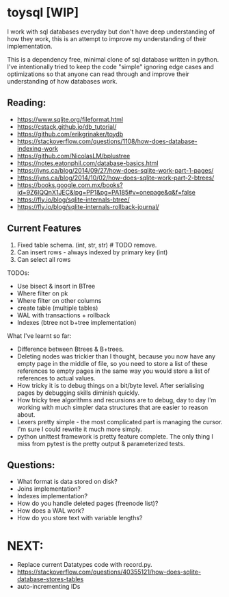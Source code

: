 # toysql [WIP]

I work with sql databases everyday but don't have deep understanding of how they work, this is an attempt to improve my understanding of their implementation. 

This is a dependency free, minimal clone of sql database written in python. I've intentionally tried to keep the code "simple" ignoring edge cases and optimizations so that anyone can read through and improve their understanding of how databases work.

## Reading:

- https://www.sqlite.org/fileformat.html
- https://cstack.github.io/db_tutorial/
- https://github.com/erikgrinaker/toydb
- https://stackoverflow.com/questions/1108/how-does-database-indexing-work
- https://github.com/NicolasLM/bplustree
- https://notes.eatonphil.com/database-basics.html
- https://jvns.ca/blog/2014/09/27/how-does-sqlite-work-part-1-pages/
- https://jvns.ca/blog/2014/10/02/how-does-sqlite-work-part-2-btrees/
- https://books.google.com.mx/books?id=9Z6IQQnX1JEC&lpg=PP1&pg=PA185#v=onepage&q&f=false
- https://fly.io/blog/sqlite-internals-btree/
- https://fly.io/blog/sqlite-internals-rollback-journal/

## Current Features

1. Fixed table schema. (int, str, str) # TODO remove.
2. Can insert rows - always indexed by primary key (int)
3. Can select all rows

TODOs:

- Use bisect & insort in BTree 
- Where filter on pk
- Where filter on other columns
- create table (multiple tables)
- WAL with transactions + rollback
- Indexes (btree not b+tree implementation)

What I've learnt so far:

- Difference between Btrees & B+trees.
- Deleting nodes was trickier than I thought, because you now have any empty page in the middle of file, so you need to store a list of these references to empty pages in the same way you would store a list of references to actual values. 
- How tricky it is to debug things on a bit/byte level. After serialising pages by debugging skills diminish quickly.
- How tricky tree algorithms and recursions are to debug, day to day I'm working with much simpler data structures that are easier to reason about.
- Lexers pretty simple - the most complicated part is managing the cursor. I'm sure I could rewrite it much more simply.
- python unittest framework is pretty feature complete. The only thing I miss from pytest is the pretty output & parameterized tests.

## Questions:

* What format is data stored on disk?
* Joins implementation?
* Indexes implementation?
* How do you handle deleted pages (freenode list)?
* How does a WAL work?
* How do you store text with variable lengths?

# NEXT: 

- Replace current Datatypes code with record.py. 
- https://stackoverflow.com/questions/40355121/how-does-sqlite-database-stores-tables
- auto-incrementing IDs
